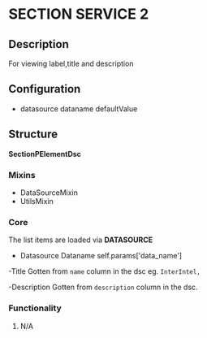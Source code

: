 # SECTION SERVICE 2

## Description
For viewing label,title and description


## Configuration
- datasource dataname defaultValue


## Structure
**SectionPElementDsc**

### Mixins 
- DataSourceMixin
- UtilsMixin

### Core
The list items are loaded via **DATASOURCE**

- Datasource Dataname
self.params['data_name'] 
 
-Title
Gotten from `name` column in the dsc eg. `InterIntel,`
 
 -Description
 Gotten from `description` column in the dsc.

### Functionality
1. N/A

